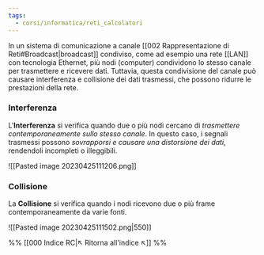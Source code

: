 ```yaml
---
tags:
  - corsi/informatica/reti_calcolatori
---
```

In un sistema di comunicazione a canale [[002 Rappresentazione di Reti#Broadcast|broadcast]] condiviso, come ad esempio una rete [[LAN]] con tecnologia Ethernet, più nodi (computer) condividono lo stesso canale per trasmettere e ricevere dati. Tuttavia, questa condivisione del canale può causare interferenza e collisione dei dati trasmessi, che possono ridurre le prestazioni della rete.

### Interferenza
L'**Interferenza** si verifica quando due o più nodi cercano di *trasmettere contemporaneamente sullo stesso canale*. In questo caso, i segnali trasmessi possono *sovrapporsi e causare una distorsione dei dati*, rendendoli incompleti o illeggibili.

![[Pasted image 20230425111206.png]]

### Collisione
La **Collisione** si verifica quando i nodi ricevono due o più frame contemporaneamente da varie fonti.

![[Pasted image 20230425111502.png|550]]




%%
[[000 Indice RC|↖ Ritorna all'indice ↖]]
%%
